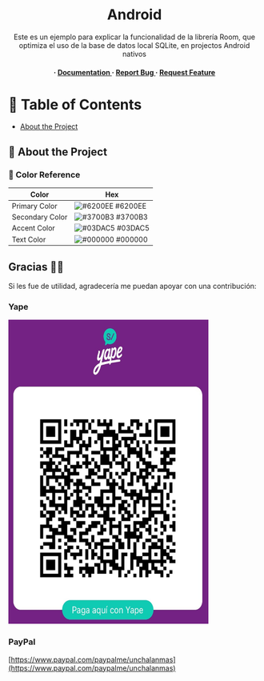 <div align='center'>

<h1>Android</h1>
<p>Este es un ejemplo para explicar la funcionalidad de la librería Room, que optimiza el uso de la base de datos local SQLite, en projectos Android nativos</p>

<h4> <span> · </span> <a href="https://github.com/un-chalan-mas/android-room-products-example/blob/master/README.md"> Documentation </a> <span> · </span> <a href="https://github.com/un-chalan-mas/android-room-products-example/issues"> Report Bug </a> <span> · </span> <a href="https://github.com/un-chalan-mas/android-room-products-example/issues"> Request Feature </a> </h4>


</div>

# :notebook_with_decorative_cover: Table of Contents

- [About the Project](#star2-about-the-project)


## :star2: About the Project

### :art: Color Reference
| Color | Hex |
| --------------- | ---------------------------------------------------------------- |
| Primary Color | ![#6200EE](https://via.placeholder.com/10/6200EE?text=+) #6200EE |
| Secondary Color | ![#3700B3](https://via.placeholder.com/10/3700B3?text=+) #3700B3 |
| Accent Color | ![#03DAC5](https://via.placeholder.com/10/03DAC5?text=+) #03DAC5 |
| Text Color | ![#000000](https://via.placeholder.com/10/000000?text=+) #000000 |

## Gracias 🙌🏻
Si les fue de utilidad, agradecería me puedan apoyar con una contribución:

### Yape
<img src="https://github.com/un-chalan-mas/un-chalan-mas/blob/main/media/image/qr_yape.JPG" width=400 height=608/>

### PayPal
[https://www.paypal.com/paypalme/unchalanmas](https://www.paypal.com/paypalme/unchalanmas)